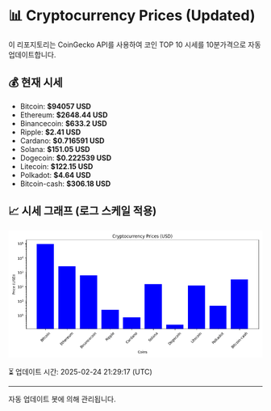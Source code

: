 
# 📊 Cryptocurrency Prices (Updated)

이 리포지토리는 CoinGecko API를 사용하여 코인 TOP 10 시세를 10분가격으로 자동 업데이트합니다.

## 💰 현재 시세
- Bitcoin: **$94057 USD**
- Ethereum: **$2648.44 USD**
- Binancecoin: **$633.2 USD**
- Ripple: **$2.41 USD**
- Cardano: **$0.716591 USD**
- Solana: **$151.05 USD**
- Dogecoin: **$0.222539 USD**
- Litecoin: **$122.15 USD**
- Polkadot: **$4.64 USD**
- Bitcoin-cash: **$306.18 USD**

## 📈 시세 그래프 (로그 스케일 적용)
![Crypto Prices](crypto_prices.png)

⏳ 업데이트 시간: 2025-02-24 21:29:17 (UTC)

---
자동 업데이트 봇에 의해 관리됩니다.
